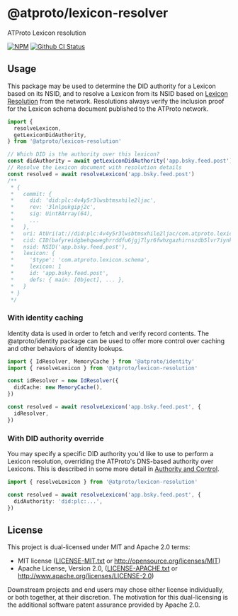 # @atproto/lexicon-resolver

ATProto Lexicon resolution

[![NPM](https://img.shields.io/npm/v/@atproto/lexicon-resolver)](https://www.npmjs.com/package/@atproto/lexicon-resolver)
[![Github CI Status](https://github.com/bluesky-social/atproto/actions/workflows/repo.yaml/badge.svg)](https://github.com/bluesky-social/atproto/actions/workflows/repo.yaml)

## Usage

This package may be used to determine the DID authority for a Lexicon based on its NSID, and to resolve a Lexicon from its NSID based on [Lexicon Resolution](https://atproto.com/specs/lexicon#lexicon-publication-and-resolution) from the network. Resolutions always verify the inclusion proof for the Lexicon schema document published to the ATProto network.

```ts
import {
  resolveLexicon,
  getLexiconDidAuthority,
} from '@atproto/lexicon-resolution'

// Which DID is the authority over this lexicon?
const didAuthority = await getLexiconDidAuthority('app.bsky.feed.post')
// Resolve the Lexicon document with resolution details
const resolved = await resolveLexicon('app.bsky.feed.post')
/**
 * {
 *   commit: {
 *     did: 'did:plc:4v4y5r3lwsbtmsxhile2ljac',
 *     rev: '3lnlpukgipj2c',
 *     sig: Uint8Array(64),
 *     ...
 *   },
 *   uri: AtUri(at://did:plc:4v4y5r3lwsbtmsxhile2ljac/com.atproto.lexicon.schema/app.bsky.feed.post),
 *   cid: CID(bafyreidgbehqwweghrrddfu6jgj7lyr6fwhzgazhirnszdb5lvr7iynkiy),
 *   nsid: NSID('app.bsky.feed.post'),
 *   lexicon: {
 *     '$type': 'com.atproto.lexicon.schema',
 *     lexicon: 1
 *     id: 'app.bsky.feed.post',
 *     defs: { main: [Object], ... },
 *   }
 * }
 */
```

### With identity caching

Identity data is used in order to fetch and verify record contents. The @atproto/identity package can be used to offer more control over caching and other behaviors of identity lookups.

```ts
import { IdResolver, MemoryCache } from '@atproto/identity'
import { resolveLexicon } from '@atproto/lexicon-resolution'

const idResolver = new IdResolver({
  didCache: new MemoryCache(),
})

const resolved = await resolveLexicon('app.bsky.feed.post', {
  idResolver,
})
```

### With DID authority override

You may specify a specific DID authority you'd like to use to perform a Lexicon resolution, overriding the ATProto's DNS-based authority over Lexicons. This is described in some more detail in [Authority and Control](https://atproto.com/specs/lexicon#authority-and-control).

```ts
import { resolveLexicon } from '@atproto/lexicon-resolution'

const resolved = await resolveLexicon('app.bsky.feed.post', {
  didAuthority: 'did:plc:...',
})
```

## License

This project is dual-licensed under MIT and Apache 2.0 terms:

- MIT license ([LICENSE-MIT.txt](https://github.com/bluesky-social/atproto/blob/main/LICENSE-MIT.txt) or http://opensource.org/licenses/MIT)
- Apache License, Version 2.0, ([LICENSE-APACHE.txt](https://github.com/bluesky-social/atproto/blob/main/LICENSE-APACHE.txt) or http://www.apache.org/licenses/LICENSE-2.0)

Downstream projects and end users may chose either license individually, or both together, at their discretion. The motivation for this dual-licensing is the additional software patent assurance provided by Apache 2.0.
